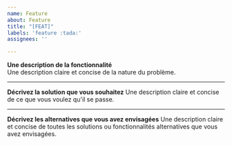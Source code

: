 ```yaml
---
name: Feature
about: Feature
title: "[FEAT]"
labels: 'feature :tada:'
assignees: ''

---
```


**Une description de la fonctionnalité**  
Une description claire et concise de la nature du problème. 

---

**Décrivez la solution que vous souhaitez**
Une description claire et concise de ce que vous voulez qu'il se passe.  

---

**Décrivez les alternatives que vous avez envisagées**
Une description claire et concise de toutes les solutions ou fonctionnalités alternatives que vous avez envisagées.
